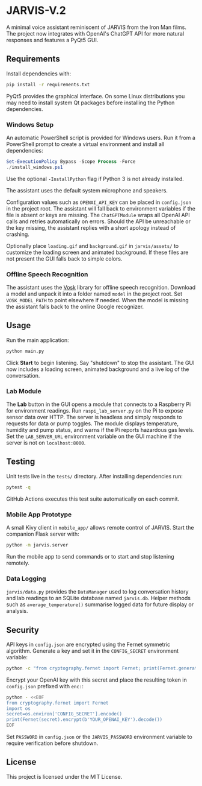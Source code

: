 # JARVIS-V.2

A minimal voice assistant reminiscent of JARVIS from the Iron Man films. The project now integrates with OpenAI's ChatGPT API for more natural responses and features a PyQt5 GUI.

## Requirements

Install dependencies with:

```bash
pip install -r requirements.txt
```

PyQt5 provides the graphical interface. On some Linux distributions you may need
to install system Qt packages before installing the Python dependencies.

### Windows Setup

An automatic PowerShell script is provided for Windows users. Run it from a
PowerShell prompt to create a virtual environment and install all
dependencies:

```powershell
Set-ExecutionPolicy Bypass -Scope Process -Force
./install_windows.ps1
```

Use the optional `-InstallPython` flag if Python 3 is not already installed.

The assistant uses the default system microphone and speakers.

Configuration values such as `OPENAI_API_KEY` can be placed in `config.json` in the project root. The assistant will fall back to environment variables if the file is absent or keys are missing.
The `ChatGPTModule` wraps all OpenAI API calls and retries automatically on errors. Should the API be unreachable or the key missing, the assistant replies with a short apology instead of crashing.

Optionally place `loading.gif` and `background.gif` in `jarvis/assets/` to customize the loading screen and animated background. If these files are not present the GUI falls back to simple colors.

### Offline Speech Recognition

The assistant uses the [Vosk](https://alphacephei.com/vosk/) library for offline speech recognition. Download a model and unpack it into a folder named `model` in the project root. Set `VOSK_MODEL_PATH` to point elsewhere if needed. When the model is missing the assistant falls back to the online Google recognizer.

## Usage

Run the main application:

```bash
python main.py
```

Click **Start** to begin listening. Say "shutdown" to stop the assistant.
The GUI now includes a loading screen, animated background and a live log of the conversation.

### Lab Module

The **Lab** button in the GUI opens a module that connects to a Raspberry Pi for
environment readings. Run `raspi_lab_server.py` on the Pi to expose sensor data
over HTTP. The server is headless and simply responds to requests for data or
pump toggles. The module displays temperature, humidity and pump status, and
warns if the Pi reports hazardous gas levels. Set the `LAB_SERVER_URL`
environment variable on the GUI machine if the server is not on
`localhost:8000`.

## Testing

Unit tests live in the `tests/` directory. After installing dependencies run:

```bash
pytest -q
```

GitHub Actions executes this test suite automatically on each commit.




### Mobile App Prototype

A small Kivy client in `mobile_app/` allows remote control of JARVIS. Start the companion Flask server with:

```bash
python -m jarvis.server
```

Run the mobile app to send commands or to start and stop listening remotely.

### Data Logging

`jarvis/data.py` provides the `DataManager` used to log conversation history
and lab readings to an SQLite database named `jarvis.db`. Helper methods such
as `average_temperature()` summarise logged data for future display or
analysis.


## Security

API keys in `config.json` are encrypted using the Fernet symmetric algorithm. Generate a key and set it in the `CONFIG_SECRET` environment variable:

```bash
python -c "from cryptography.fernet import Fernet; print(Fernet.generate_key().decode())"
```

Encrypt your OpenAI key with this secret and place the resulting token in `config.json` prefixed with `enc:`:

```bash
python - <<EOF
from cryptography.fernet import Fernet
import os
secret=os.environ['CONFIG_SECRET'].encode()
print(Fernet(secret).encrypt(b'YOUR_OPENAI_KEY').decode())
EOF
```

Set `PASSWORD` in `config.json` or the `JARVIS_PASSWORD` environment variable to require verification before shutdown.


## License

This project is licensed under the MIT License.
